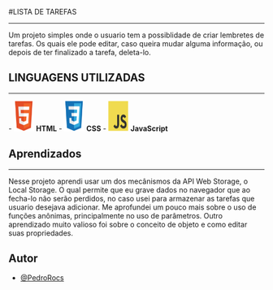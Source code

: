 
#LISTA DE TAREFAS
<hr>

Um projeto simples onde o usuario tem a possiblidade de criar lembretes de tarefas. Os quais ele pode editar, caso queira mudar alguma informação, ou depois de ter finalizado a tarefa, deleta-lo.

## LINGUAGENS UTILIZADAS
<hr>
 - <img  alt="Pedro-HTML" height="60" width="40" src="https://raw.githubusercontent.com/devicons/devicon/master/icons/html5/html5-original.svg"> <b>HTML</b>
 - <img  alt="Pedro-CSS" height="60" width="40" src="https://raw.githubusercontent.com/devicons/devicon/master/icons/css3/css3-original.svg"> <b>CSS</b>
- <img aalt="Pedro-JS" height="60" width="40" src="https://github.com/devicons/devicon/blob/master/icons/javascript/javascript-original.svg"> <b>JavaScript</b>


## Aprendizados
<hr>
Nesse projeto aprendi usar um dos mecânismos da API Web Storage, o Local Storage. O qual permite que eu grave dados no navegador que ao fecha-lo não serão perdidos, no caso usei para armazenar as tarefas que usuario desejava adicionar. Me aprofundei um pouco mais sobre o uso de funções anônimas, principalmente no uso de parâmetros. Outro aprendizado muito valioso foi sobre o conceito de objeto e como editar suas propriedades. 

## Autor

- [@PedroRocs](https://www.github.com/PedroRocs)


